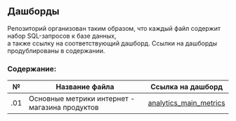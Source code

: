 ## Дашборды

Репозиторий организован таким образом, что каждый файл содержит набор SQL-запросов к базе данных,<br> а также ссылку на соответствующий дашборд. Ссылки на дашборды продублированы в содержании. <br>

### Содержание:
| №| Название файла| Ссылка на дашборд|
|---|-----------|---------------------|
|.01|Основные метрики интернет - магазина продуктов|[analytics_main_metrics](http://redash.public.karpov.courses/public/dashboards/JyYtHuhW0inF5wKcdJ311vLYdoG1bO9Mh8chEXH5?org_slug=default)|


